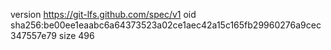 version https://git-lfs.github.com/spec/v1
oid sha256:be00ee1eaabc6a64373523a02ce1aec42a15c165fb29960276a9cec347557e79
size 496
